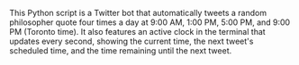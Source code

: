 This Python script is a Twitter bot that automatically tweets a random philosopher quote four times a day at 9:00 AM, 1:00 PM, 5:00 PM, and 9:00 PM (Toronto time). It also features an active clock in the terminal that updates every second, showing the current time, the next tweet's scheduled time, and the time remaining until the next tweet.

